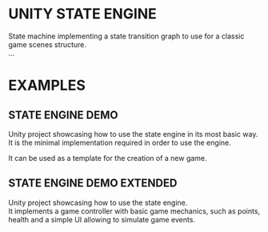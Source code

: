 # UNITY STATE ENGINE

State machine implementing a state transition graph to use for a classic game scenes structure.<br>
...


# EXAMPLES

## STATE ENGINE DEMO

Unity project showcasing how to use the state engine in its most basic way.<br>
It is the minimal implementation required in order to use the engine.<br>

It can be used as a template for the creation of a new game.<br>


## STATE ENGINE DEMO EXTENDED

Unity project showcasing how to use the state engine.<br>
It implements a game controller with basic game mechanics, such as points, health and a simple UI allowing to simulate game events.<br>
